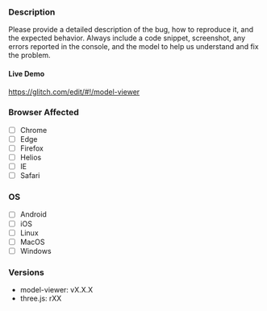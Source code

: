 <!-- Instructions For Filing a Bug: https://github.com/GoogleWebComponents/model-viewer/blob/master/CONTRIBUTING.md#filing-bugs -->
### Description

Please provide a detailed description of the bug, how to reproduce it, and the
expected behavior.  Always include a code snippet, screenshot, any errors
reported in the console, and the model to help us understand and fix the
problem.

#### Live Demo
<!-- glitch.me starting point (remix and edit -- must be logged in to persist!) -->
https://glitch.com/edit/#!/model-viewer
<!-- ...or provide your own repro URL -->

### Browser Affected
<!-- Check all that apply and please include the version tested -->
- [ ] Chrome
- [ ] Edge
- [ ] Firefox
- [ ] Helios
- [ ] IE
- [ ] Safari

### OS
<!-- Check all that apply and please include the version tested -->
- [ ] Android
- [ ] iOS
- [ ] Linux
- [ ] MacOS
- [ ] Windows

### Versions
<!--
Include the version of `<model-viewer>`, three.js, along with any polyfills that you're
using. The output of `npm ls` should include this information (if you're using npm).
-->
- model-viewer: vX.X.X
- three.js: rXX
